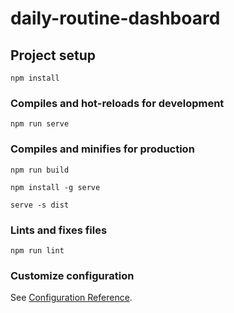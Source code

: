 # daily-routine-dashboard

## Project setup
```
npm install
```

### Compiles and hot-reloads for development
```
npm run serve
```

### Compiles and minifies for production
```
npm run build

npm install -g serve 

serve -s dist
```

### Lints and fixes files
```
npm run lint
```

### Customize configuration
See [Configuration Reference](https://cli.vuejs.org/config/).
